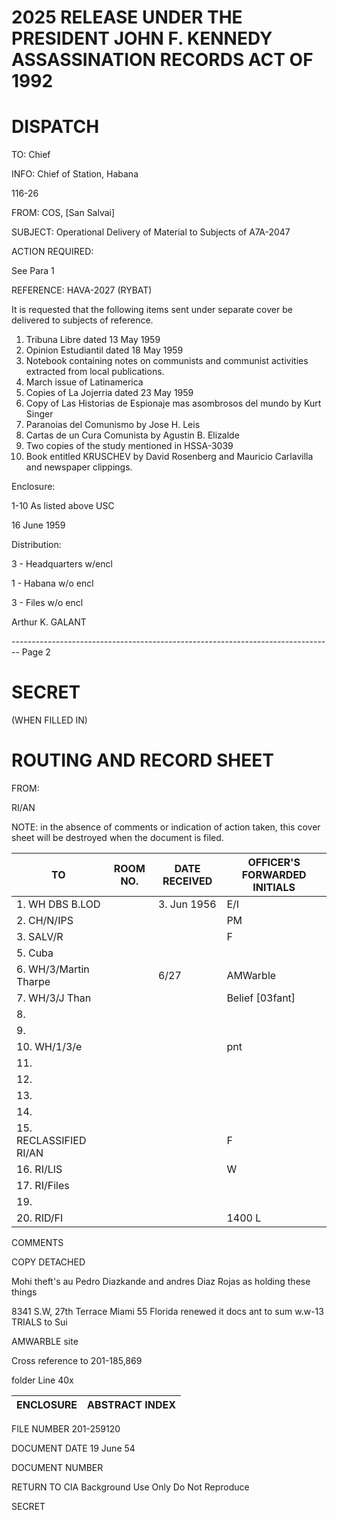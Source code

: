 # 2025 RELEASE UNDER THE PRESIDENT JOHN F. KENNEDY ASSASSINATION RECORDS ACT OF 1992

# DISPATCH

TO: Chief

INFO: Chief of Station, Habana

116-26

FROM: COS, [San Salvai]

SUBJECT: Operational Delivery of Material to Subjects of A7A-2047

ACTION REQUIRED:

See Para 1

REFERENCE:
HAVA-2027 (RYBAT)

It is requested that the following items sent under separate cover be delivered to subjects of reference.

1. Tribuna Libre dated 13 May 1959
2. Opinion Estudiantil dated 18 May 1959
3. Notebook containing notes on communists and communist activities extracted from local publications.
4. March issue of Latinamerica
5. Copies of La Jojerria dated 23 May 1959
6. Copy of Las Historias de Espionaje mas asombrosos del mundo by Kurt Singer
7. Paranoias del Comunismo by Jose H. Leis
8. Cartas de un Cura Comunista by Agustin B. Elizalde
9. Two copies of the study mentioned in HSSA-3039
10. Book entitled KRUSCHEV by David Rosenberg and Mauricio Carlavilla and newspaper clippings.

Enclosure:

1-10 As listed above USC

16 June 1959

Distribution:

3 - Headquarters w/encl

1 - Habana w/o encl

3 - Files w/o encl

Arthur K. GALANT


-------------------------------------------------------------------------------- Page 2

# SECRET
(WHEN FILLED IN)

# ROUTING AND RECORD SHEET

FROM:

RI/AN

NOTE: in the absence of comments or indication of action
taken, this cover sheet will be destroyed when the
document is filed.

| TO                     | ROOM NO. | DATE RECEIVED | OFFICER'S FORWARDED INITIALS |
| ---------------------- | -------- | ------------- | ---------------------------- |
| 1. WH DBS B.LOD        |          | 3. Jun 1956   | E/I                          |
| 2. CH/N/IPS            |          |               | PM                           |
| 3. SALV/R              |          |               | F                            |
| 5. Cuba                |          |               |                              |
| 6. WH/3/Martin Tharpe  |          | 6/27          | AMWarble                     |
| 7. WH/3/J Than         |          |               | Belief [03fant]              |
| 8.                     |          |               |                              |
| 9.                     |          |               |                              |
| 10. WH/1/3/e           |          |               | pnt                          |
| 11.                    |          |               |                              |
| 12.                    |          |               |                              |
| 13.                    |          |               |                              |
| 14.                    |          |               |                              |
| 15. RECLASSIFIED RI/AN |          |               | F                            |
| 16. RI/LIS             |          |               | W                            |
| 17. RI/Files           |          |               |                              |
| 19.                    |          |               |                              |
| 20. RID/FI             |          |               | 1400 L                       |

COMMENTS

COPY DETACHED

Mohi theft's au Pedro Diazkande and andres Diaz Rojas
as holding these things

8341 S.W, 27th Terrace
Miami 55 Florida
renewed it docs ant to sum
w.w-13 TRIALS
to Sui

AMWARBLE site

Cross reference to 201-185,869

folder Line 40x



| ENCLOSURE | ABSTRACT INDEX |
| --------- | -------------- |

FILE NUMBER 201-259120

DOCUMENT DATE 19 June 54

DOCUMENT NUMBER

RETURN TO CIA
Background Use Only
Do Not Reproduce

SECRET
